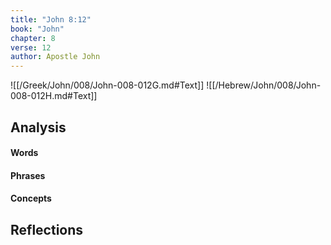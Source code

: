 ```yaml
---
title: "John 8:12"
book: "John"
chapter: 8
verse: 12
author: Apostle John
---
```

![[/Greek/John/008/John-008-012G.md#Text]]
![[/Hebrew/John/008/John-008-012H.md#Text]]

## Analysis

#### Words

#### Phrases

#### Concepts

## Reflections

